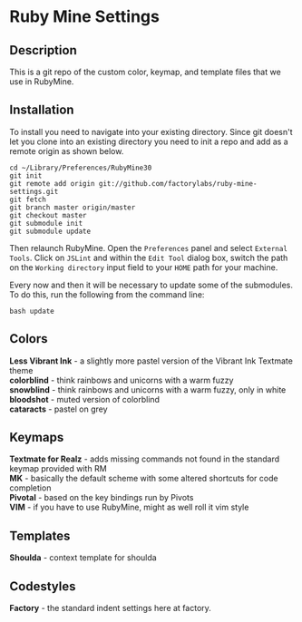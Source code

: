Ruby Mine Settings
=================

Description
-----------
  This is a git repo of the custom color, keymap, and template files that we use in RubyMine.
  
Installation
------------
  To install you need to navigate into your existing directory. Since git doesn't let you clone into an existing directory you need to init a repo and add as a remote origin as shown below.

    cd ~/Library/Preferences/RubyMine30
    git init
    git remote add origin git://github.com/factorylabs/ruby-mine-settings.git
    git fetch
    git branch master origin/master
    git checkout master
    git submodule init
    git submodule update

Then relaunch RubyMine. Open the `Preferences` panel and select `External Tools`. Click on `JSLint` and within the `Edit Tool` dialog box, switch the path on the `Working directory` input field to your `HOME` path for your machine.

Every now and then it will be necessary to update some of the submodules. To do this, run the following from the command line:

    bash update

Colors
------
  **Less Vibrant Ink** - a slightly more pastel version of the Vibrant Ink Textmate theme  
  **colorblind** - think rainbows and unicorns with a warm fuzzy  
  **snowblind** - think rainbows and unicorns with a warm fuzzy, only in white  
  **bloodshot** - muted version of colorblind  
  **cataracts** - pastel on grey
  
Keymaps
-------
  **Textmate for Realz** - adds missing commands not found in the standard keymap provided with RM  
  **MK** - basically the default scheme with some altered shortcuts for code completion  
  **Pivotal** - based on the key bindings run by Pivots  
  **VIM** - if you have to use RubyMine, might as well roll it vim style  
  
Templates
---------
  **Shoulda** - context template for shoulda
  
Codestyles
----------
  **Factory** - the standard indent settings here at factory.
